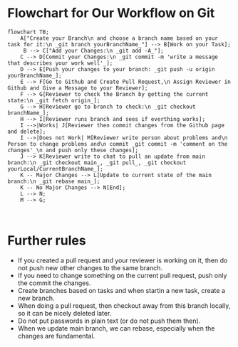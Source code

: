 # Flowchart for Our Workflow on Git
```mermaid
flowchart TB;
    A["Create your Branch\n and choose a branch name based on your task for it:\n _git branch yourBranchName_"] --> B[Work on your Task];
     B --> C["Add your Changes:\n _git add -A_"];
    C --> D[Commit your Changes:\n _git commit -m 'write a message that describes your work well'_];
    D --> E[Push your changes to your branch: _git push -u origin yourBranchName_];
    E --> F[Go to Github and Create Pull Request,\n Assign Reviewer in Github and Give a Message to your Reviewer];
    F --> G[Reviewer to check the Branch by getting the current state:\n _git fetch origin_];
    G --> H[Reviewer go to branch to check:\n _git checkout branchName_];
    H --> I[Reviewer runs branch and sees if everthing works];
    I -->|Works| J[Reviewer then commit changes from the Github page and delete];
    I -->|Does not Work| M[Reviewer write person about problems and\n Person to change problems and\n commit _git commit -m 'comment on the changes'_\n and push only these changes];
    J --> K[Reviewer write to chat to pull an update from main branch:\n _git checkout main_, _git pull_, _git checkout yourLocal/CurrentBranchName_];
    K -- Major Changes --> L[Update to current state of the main branch:\n _git rebase main_];
    K -- No Major Changes --> N[End];
    L --> N;
    M --> G;
    
   

```
# Further rules

*  If you created a pull request and your reviewer is working on it, then do not push new other changes to the same branch.
*  If you need to change something on the current pull request, push only the commit the changes.
*  Create branches based on tasks and when startin a new task, create a new branch.
*  When doing a pull request, then checkout away from this branch locally, so it can be nicely deleted later.
*  Do not put passwords in plain text (or do not push them then).
*  When we update main branch, we can rebase, especially when the changes are fundamental.
